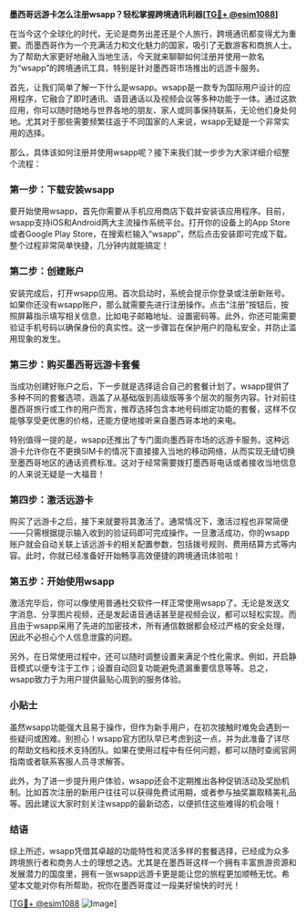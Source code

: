 **墨西哥远游卡怎么注册wsapp？轻松掌握跨境通讯利器[[TG💪+ @esim1088](https://t.me/s/esim1088)]**

在当今这个全球化的时代，无论是商务出差还是个人旅行，跨境通讯都变得尤为重要。而墨西哥作为一个充满活力和文化魅力的国家，吸引了无数游客和商旅人士。为了帮助大家更好地融入当地生活，今天就来聊聊如何注册并使用一款名为“wsapp”的跨境通讯工具，特别是针对墨西哥市场推出的远游卡服务。

首先，让我们简单了解一下什么是wsapp。wsapp是一款专为国际用户设计的应用程序，它融合了即时通讯、语音通话以及视频会议等多种功能于一体。通过这款应用，你可以随时随地与世界各地的朋友、家人或同事保持联系，无论他们身处何地。尤其对于那些需要频繁往返于不同国家的人来说，wsapp无疑是一个非常实用的选择。

那么，具体该如何注册并使用wsapp呢？接下来我们就一步步为大家详细介绍整个流程：

### 第一步：下载安装wsapp

要开始使用wsapp，首先你需要从手机应用商店下载并安装该应用程序。目前，wsapp支持iOS和Android两大主流操作系统平台。打开你的设备上的App Store或者Google Play Store，在搜索栏输入“wsapp”，然后点击安装即可完成下载。整个过程非常简单快捷，几分钟内就能搞定！

### 第二步：创建账户

安装完成后，打开wsapp应用。首次启动时，系统会提示你登录或注册新账号。如果你还没有wsapp账户，那么就需要先进行注册操作。点击“注册”按钮后，按照屏幕指示填写相关信息，比如电子邮箱地址、设置密码等。此外，你还可能需要验证手机号码以确保身份的真实性。这一步骤旨在保护用户的隐私安全，并防止滥用现象的发生。

### 第三步：购买墨西哥远游卡套餐

当成功创建好账户之后，下一步就是选择适合自己的套餐计划了。wsapp提供了多种不同的套餐选项，涵盖了从基础版到高级版等多个层次的服务内容。针对前往墨西哥旅行或工作的用户而言，推荐选择包含本地号码绑定功能的套餐，这样不仅能够享受更优惠的价格，还能方便地接听来自墨西哥本地的来电。

特别值得一提的是，wsapp还推出了专门面向墨西哥市场的远游卡服务。这种远游卡允许你在不更换SIM卡的情况下直接接入当地的移动网络，从而实现无缝切换至墨西哥地区的通话资费标准。这对于经常需要拨打墨西哥电话或者接收当地信息的人来说无疑是一大福音！

### 第四步：激活远游卡

购买了远游卡之后，接下来就要将其激活了。通常情况下，激活过程也非常简便——只需根据提示输入收到的验证码即可完成操作。一旦激活成功，你的wsapp账户就会自动关联上该远游卡的相关配置参数，包括拨号规则、费用结算方式等内容。此时，你就已经准备好开始畅享高效便捷的跨境通讯体验啦！

### 第五步：开始使用wsapp

激活完毕后，你可以像使用普通社交软件一样正常使用wsapp了。无论是发送文字消息、分享图片视频，还是发起语音通话甚至是视频会议，都可以轻松实现。而且由于wsapp采用了先进的加密技术，所有通信数据都会经过严格的安全处理，因此不必担心个人信息泄露的问题。

另外，在日常使用过程中，还可以随时调整设置来满足个性化需求。例如，开启静音模式以便专注于工作；设置自动回复功能避免遗漏重要信息等等。总之，wsapp致力于为用户提供最贴心周到的服务体验。

### 小贴士

虽然wsapp功能强大且易于操作，但作为新手用户，在初次接触时难免会遇到一些疑问或困难。别担心！wsapp官方团队早已考虑到这一点，并为此准备了详尽的帮助文档和技术支持团队。如果在使用过程中有任何问题，都可以随时查阅官网指南或者联系客服人员寻求解答。

此外，为了进一步提升用户体验，wsapp还会不定期推出各种促销活动及奖励机制。比如首次注册的新用户往往可以获得免费试用期，或者参与抽奖赢取精美礼品等。因此建议大家时刻关注wsapp的最新动态，以便抓住这些难得的机会哦！

### 结语

综上所述，wsapp凭借其卓越的功能特性和灵活多样的套餐选择，已经成为众多跨境旅行者和商务人士的理想之选。尤其是在墨西哥这样一个拥有丰富旅游资源和发展潜力的国度里，拥有一张wsapp远游卡更是能让您的旅程更加顺畅无忧。希望本文能对你有所帮助，祝你在墨西哥度过一段美好愉快的时光！

[[TG💪+ @esim1088](https://t.me/s/esim1088) ![Image](https://i.postimg.cc/4NQfJmqS/Snipaste-2025-05-13-00-14-12.png)]
